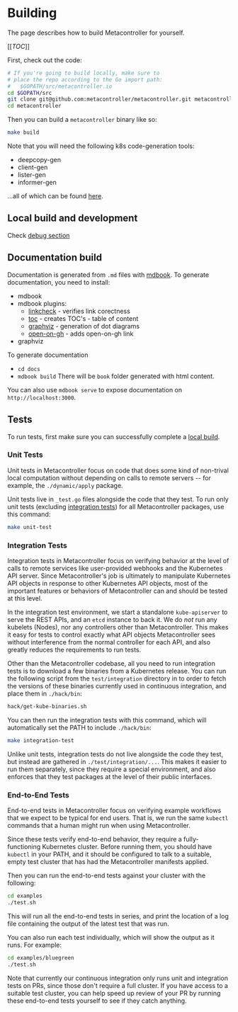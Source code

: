 # Building

The page describes how to build Metacontroller for yourself.

[[_TOC_]]

First, check out the code:

```sh
# If you're going to build locally, make sure to
# place the repo according to the Go import path:
#   $GOPATH/src/metacontroller.io
cd $GOPATH/src
git clone git@github.com:metacontroller/metacontroller.git metacontroller
cd metacontroller
```

Then you can build a `metacontroller` binary like so:

```sh
make build
```

Note that you will need the following k8s code-generation tools:
* deepcopy-gen
* client-gen
* lister-gen
* informer-gen

...all of which can be found [here](https://github.com/kubernetes/code-generator).

## Local build and development

Check [debug section](./debug.md)

## Documentation build

Documentation is generated from `.md` files with [mdbook](https://github.com/rust-lang/mdBook).
To generate documentation, you need to install:
* mdbook
* mdbook plugins:
    * [linkcheck](https://crates.io/crates/mdbook-linkcheck) - verifies link corectness
    * [toc](https://crates.io/crates/mdbook-toc) - creates TOC's - table of content
    * [graphviz](https://crates.io/crates/mdbook-graphviz) - generation of dot diagrams
    * [open-on-gh](https://crates.io/crates/mdbook-open-on-gh) - adds open-on-gh link
* graphviz

To generate documentation
* `cd docs`
* `mdbook build`
There will be `book` folder generated with html content.

You can also use `mdbook serve` to expose documentation on `http://localhost:3000`.

## Tests

To run tests, first make sure you can successfully complete a [local build](#local-build).

### Unit Tests

Unit tests in Metacontroller focus on code that does some kind of non-trival
local computation without depending on calls to remote servers -- for example,
the `./dynamic/apply` package.

Unit tests live in `_test.go` files alongside the code that they test.
To run only unit tests (excluding [integration tests](#integration-tests))
for all Metacontroller packages, use this command:

```sh
make unit-test
```

### Integration Tests

Integration tests in Metacontroller focus on verifying behavior at the level of
calls to remote services like user-provided webhooks and the Kubernetes API server.
Since Metacontroller's job is ultimately to manipulate Kubernetes API objects in
response to other Kubernetes API objects, most of the important features or
behaviors of Metacontroller can and should be tested at this level.

In the integration test environment, we start a standalone `kube-apiserver` to
serve the REST APIs, and an `etcd` instance to back it.
We do *not* run any kubelets (Nodes), nor any controllers other than
Metacontroller.
This makes it easy for tests to control exactly what API objects Metacontroller
sees without interference from the normal controller for each API,
and also greatly reduces the requirements to run tests.

Other than the Metacontroller codebase, all you need to run integration tests
is to download a few binaries from a Kubernetes release.
You can run the following script from the `test/integration` directory in to
order to fetch the versions of these binaries currently used in continuous
integration, and place them in `./hack/bin`:

```sh
hack/get-kube-binaries.sh
```

You can then run the integration tests with this command, which will
automatically set the PATH to include `./hack/bin`:

```sh
make integration-test
```

Unlike unit tests, integration tests do not live alongside the code they test,
but instead are gathered in `./test/integration/...`.
This makes it easier to run them separately, since they require a special
environment, and also enforces that they test packages at the level of their
public interfaces.

### End-to-End Tests

End-to-end tests in Metacontroller focus on verifying example workflows that we
expect to be typical for end users. That is, we run the same `kubectl` commands
that a human might run when using Metacontroller.

Since these tests verify end-to-end behavior, they require a fully-functioning
Kubernetes cluster.
Before running them, you should have `kubectl` in your PATH, and it should be
configured to talk to a suitable, empty test cluster that has had the
Metacontroller manifests applied.

Then you can run the end-to-end tests against your cluster with the following:

```sh
cd examples
./test.sh
```

This will run all the end-to-end tests in series, and print the location of a
log file containing the output of the latest test that was run.

You can also run each test individually, which will show the output as it runs.
For example:

```sh
cd examples/bluegreen
./test.sh
```

Note that currently our continuous integration only runs unit and integration
tests on PRs, since those don't require a full cluster.
If you have access to a suitable test cluster, you can help speed up review of
your PR by running these end-to-end tests yourself to see if they catch anything.

